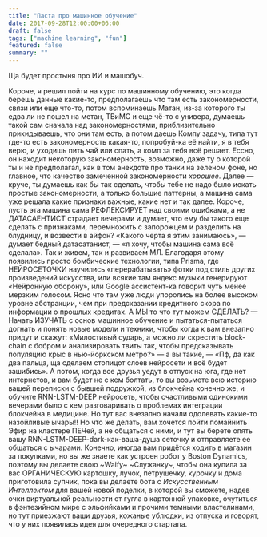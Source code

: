 ```yaml
---
title: "Паста про машинное обучение"
date: 2017-09-28T12:00:00+06:00
draft: false
tags: ["machine learning", "fun"]
featured: false
summary: ""
---
```


Ща будет простыня про ИИ и машобуч.

Короче, я решил пойти на курс по машинному обучению, это когда берешь данные какие-то, предполагаешь что там есть закономерности, связи или еще что-то, потом вспоминаешь Матан, из-за которого ты едва ли не пошел на метан, ТВиМС и еще чё-то с универа, думаешь такой сам сначала над закономерностями, приблизительно прикидываешь, что они там есть, а потом даешь Компу задачу, типа тут где-то есть закономерность какая-то, попробуй-ка её найти, я в тебя верю, и уходишь пить чай или спать, а комп за тебя всё решает. Ессно, он находит некоторую закономерность, возможно, даже ту о которой ты и не предполагал, как в том анекдоте про танки на зеленом фоне, но главное, что качество замеченной закономерности _хорошее_. Далее — круче, ты думаешь как бы так сделать, чтобы тебе не надо было искать простые закономерности, а только большие паттерны, а машина сама уже решала какие признаки важные, какие нет и так далее. Короче, пусть эта машина сама РЕФЛЕКСИРУЕТ над своими ошибками, а не ДАТАСАЕНТИСТ страдает вечерами и думает, что ему бы такого еще сделать с признаками, перемножить с запорожцем и разделить на блудницу, и возвести в айфон? «Какого черта я этим занимаюсь», — думает бедный датасатанист, — «я хочу, чтобы машина сама всё сделала». Так и живем, так и развиваем МЛ. Благодаря этому появились просто бомбические технологии, типа Prisma, где НЕЙРОСЕТОЧКИ научились «перерабатывать» фотки под стиль других произведений искусства, или всякие там яндекс музыки генерируют «Нейронную оборону», или Google ассистент-ка говорит чуть менее мерзким голосом. Ясно что там уже люди упоролись на более высоком уровне абстракции, чем при предсказании кредитного скора по информации о прошлых кредитах. А МЫ то что тут можем СДЕЛАТЬ? — Начать ИЗУЧАТЬ с основ машинное обучение и пытаться-пытаться догнать и понять новые модели и техники, чтобы когда к вам внезапно придут и скажут: «Милостивый сударь, а можно ли скрестить block-chain с бобром и анализировать твиты так, чтобы предсказывать популяцию крыс в нью-йоркском метро?» — а вы такие, — «Пф, да как два пальца, ща сделаем стопицот слоев нейросети и всё будет зашибись». А потом, когда все друзья уедут в отпуск на юга, где нет интернетов, и вам будет не с кем болтать, то вы возьмете всю историю вашей переписки с бывшей подружкой, из блокчейна конечно же, и обучите RNN-LSTM-DEEP нейросеть, чтобы счастливыми одинокими вечерами было с кем разговаривать о проблемах интеграции блокчейна в медицине. Но тут вас внезапно начали одолевать какие-то назойливые ычары!! Но что же делать, вам хочется пойти помайнить Эфир на кластере ПЕЧей, а не общаться с ними, и тут вы берете опять вашу RNN-LSTM-DEEP-dark-как-ваша-душа сеточку и отправляете ее общаться с ычарами. Конечно, иногда вам придётся ходить в магазин за покупками, но вы же знаете как устроен робот у Boston Dynamics, поэтому вы делаете свою ~Waify~ ~Служанку~, чтобы она купила за вас ОРГАНИЧЕСКУЮ картошку, лучок, петрушечку, курочку и дома приготовила супчик, пока вы делаете бота с _Искусственным Интеллектом_ для вашей новой поделки, в которой вы сможете, надев очки виртуальной реальности от гугла в картонной упаковке, очутиться в фэнтезийном мире с эльфийками и прочими темными властелинами, но тут приезжают ваши друзья, кожаные ублюдки, из отпуска и говорят, что у них появилась идея для очередного стартапа.
